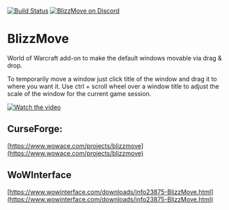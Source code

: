 [![Build Status](https://github.com/the-rebel-Mermaid/BlizzMove/workflows/CI/badge.svg)](https://github.com/the-rebel-Mermaid/BlizzMove/actions?workflow=CI)
[![BlizzMove on Discord](https://img.shields.io/badge/Discord-BlizzMove-blue.svg?style=flat)](https://discord.gg/CNgj8Ug)

# BlizzMove
World of Warcraft add-on to make the default windows movable via drag & drop.

To temporarily move a window just click title of the window and drag it to where you want it.
Use ctrl + scroll wheel over a window title to adjust the scale of the window for the current game session.

[![Watch the video](https://img.youtube.com/vi/jPcpkQjCTZU/hqdefault.jpg)](https://youtu.be/jPcpkQjCTZU)

## CurseForge:
[https://www.wowace.com/projects/blizzmove](https://www.wowace.com/projects/blizzmove)

## WoWInterface
[https://www.wowinterface.com/downloads/info23875-BlizzMove.html](https://www.wowinterface.com/downloads/info23875-BlizzMove.html)